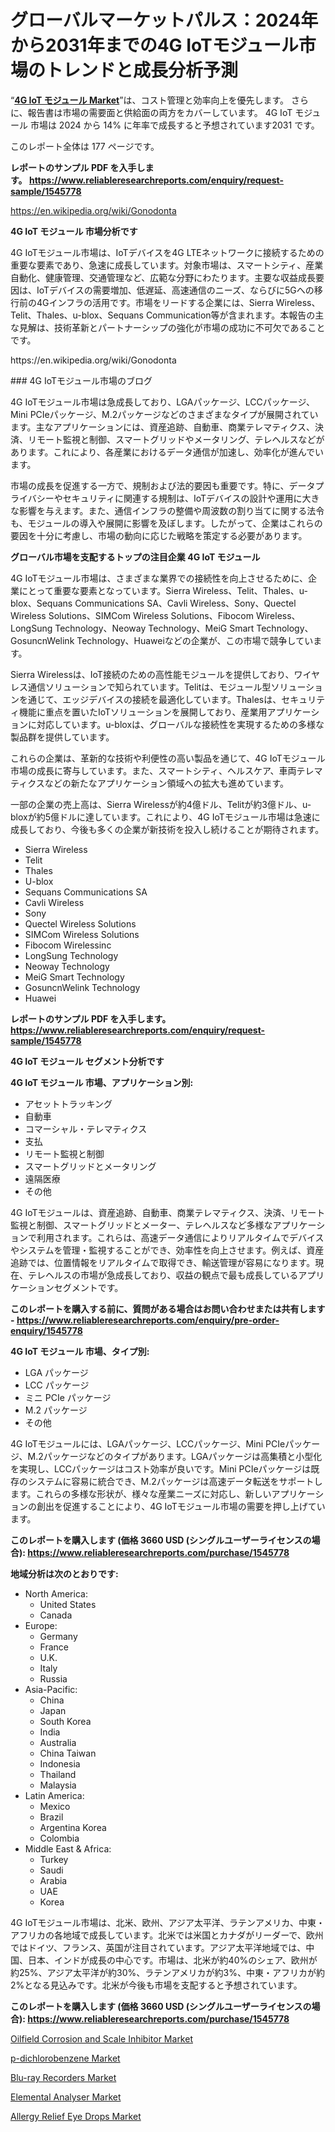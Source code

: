 <p><h1>グローバルマーケットパルス：2024年から2031年までの4G IoTモジュール市場のトレンドと成長分析予測</h1></p><p>&ldquo;<strong><a href="https://www.reliableresearchreports.com/global-4g-iot-modules-market-r1545778">4G IoT モジュール Market</a></strong>&rdquo;は、コスト管理と効率向上を優先します。 さらに、報告書は市場の需要面と供給面の両方をカバーしています。 4G IoT モジュール 市場は 2024 から 14% に年率で成長すると予想されています2031 です。</p>
<p>このレポート全体は 177 ページです。</p>
<p><strong>レポートのサンプル PDF を入手します。&nbsp;<a href="https://www.reliableresearchreports.com/enquiry/request-sample/1545778">https://www.reliableresearchreports.com/enquiry/request-sample/1545778</a></strong></p>
<p><a href="https://en.wikipedia.org/wiki/Gonodonta">https://en.wikipedia.org/wiki/Gonodonta</a></p>
<p><strong>4G IoT モジュール 市場分析です</strong></p>
<p><p>4G IoTモジュール市場は、IoTデバイスを4G LTEネットワークに接続するための重要な要素であり、急速に成長しています。対象市場は、スマートシティ、産業自動化、健康管理、交通管理など、広範な分野にわたります。主要な収益成長要因は、IoTデバイスの需要増加、低遅延、高速通信のニーズ、ならびに5Gへの移行前の4Gインフラの活用です。市場をリードする企業には、Sierra Wireless、Telit、Thales、u-blox、Sequans Communication等が含まれます。本報告の主な見解は、技術革新とパートナーシップの強化が市場の成功に不可欠であることです。</p></p>
<p>https://en.wikipedia.org/wiki/Gonodonta</p>
<p><p>### 4G IoTモジュール市場のブログ</p><p>4G IoTモジュール市場は急成長しており、LGAパッケージ、LCCパッケージ、Mini PCIeパッケージ、M.2パッケージなどのさまざまなタイプが展開されています。主なアプリケーションには、資産追跡、自動車、商業テレマティクス、決済、リモート監視と制御、スマートグリッドやメータリング、テレヘルスなどがあります。これにより、各産業におけるデータ通信が加速し、効率化が進んでいます。</p><p>市場の成長を促進する一方で、規制および法的要因も重要です。特に、データプライバシーやセキュリティに関連する規制は、IoTデバイスの設計や運用に大きな影響を与えます。また、通信インフラの整備や周波数の割り当てに関する法令も、モジュールの導入や展開に影響を及ぼします。したがって、企業はこれらの要因を十分に考慮し、市場の動向に応じた戦略を策定する必要があります。</p></p>
<p><strong>グローバル市場を支配するトップの注目企業 4G IoT モジュール</strong></p>
<p><p>4G IoTモジュール市場は、さまざまな業界での接続性を向上させるために、企業にとって重要な要素となっています。Sierra Wireless、Telit、Thales、u-blox、Sequans Communications SA、Cavli Wireless、Sony、Quectel Wireless Solutions、SIMCom Wireless Solutions、Fibocom Wireless、LongSung Technology、Neoway Technology、MeiG Smart Technology、GosuncnWelink Technology、Huaweiなどの企業が、この市場で競争しています。</p><p>Sierra Wirelessは、IoT接続のための高性能モジュールを提供しており、ワイヤレス通信ソリューションで知られています。Telitは、モジュール型ソリューションを通じて、エッジデバイスの接続を最適化しています。Thalesは、セキュリティ機能に重点を置いたIoTソリューションを展開しており、産業用アプリケーションに対応しています。u-bloxは、グローバルな接続性を実現するための多様な製品群を提供しています。</p><p>これらの企業は、革新的な技術や利便性の高い製品を通じて、4G IoTモジュール市場の成長に寄与しています。また、スマートシティ、ヘルスケア、車両テレマティクスなどの新たなアプリケーション領域への拡大も進めています。</p><p>一部の企業の売上高は、Sierra Wirelessが約4億ドル、Telitが約3億ドル、u-bloxが約5億ドルに達しています。これにより、4G IoTモジュール市場は急速に成長しており、今後も多くの企業が新技術を投入し続けることが期待されます。</p></p>
<p><ul><li>Sierra Wireless</li><li>Telit</li><li>Thales</li><li>U-blox</li><li>Sequans Communications SA</li><li>Cavli Wireless</li><li>Sony</li><li>Quectel Wireless Solutions</li><li>SIMCom Wireless Solutions</li><li>Fibocom Wirelessinc</li><li>LongSung Technology</li><li>Neoway Technology</li><li>MeiG Smart Technology</li><li>GosuncnWelink Technology</li><li>Huawei</li></ul></p>
<p><strong>レポートのサンプル PDF を入手します。 <a href="https://www.reliableresearchreports.com/enquiry/request-sample/1545778">https://www.reliableresearchreports.com/enquiry/request-sample/1545778</a></strong></p>
<p><strong>4G IoT モジュール セグメント分析です</strong></p>
<p><strong>4G IoT モジュール 市場、アプリケーション別:</strong></p>
<p><ul><li>アセットトラッキング</li><li>自動車</li><li>コマーシャル・テレマティクス</li><li>支払</li><li>リモート監視と制御</li><li>スマートグリッドとメータリング</li><li>遠隔医療</li><li>その他</li></ul></p>
<p><p>4G IoTモジュールは、資産追跡、自動車、商業テレマティクス、決済、リモート監視と制御、スマートグリッドとメーター、テレヘルスなど多様なアプリケーションで利用されます。これらは、高速データ通信によりリアルタイムでデバイスやシステムを管理・監視することができ、効率性を向上させます。例えば、資産追跡では、位置情報をリアルタイムで取得でき、輸送管理が容易になります。現在、テレヘルスの市場が急成長しており、収益の観点で最も成長しているアプリケーションセグメントです。</p></p>
<p><strong>このレポートを購入する前に、質問がある場合はお問い合わせまたは共有します - <a href="https://www.reliableresearchreports.com/enquiry/pre-order-enquiry/1545778">https://www.reliableresearchreports.com/enquiry/pre-order-enquiry/1545778</a></strong></p>
<p><strong>4G IoT モジュール 市場、タイプ別:</strong></p>
<p><ul><li>LGA パッケージ</li><li>LCC パッケージ</li><li>ミニ PCIe パッケージ</li><li>M.2 パッケージ</li><li>その他</li></ul></p>
<p><p>4G IoTモジュールには、LGAパッケージ、LCCパッケージ、Mini PCIeパッケージ、M.2パッケージなどのタイプがあります。LGAパッケージは高集積と小型化を実現し、LCCパッケージはコスト効率が良いです。Mini PCIeパッケージは既存のシステムに容易に統合でき、M.2パッケージは高速データ転送をサポートします。これらの多様な形状が、様々な産業ニーズに対応し、新しいアプリケーションの創出を促進することにより、4G IoTモジュール市場の需要を押し上げています。</p></p>
<p><strong>このレポートを購入します (価格 3660 USD (シングルユーザーライセンスの場合): <a href="https://www.reliableresearchreports.com/purchase/1545778">https://www.reliableresearchreports.com/purchase/1545778</a></strong></p>
<p><strong>地域分析は次のとおりです:</strong></p>
<p><ul>
    <li>
        North America:
        <ul>
            <li>United States</li>
            <li>Canada</li>
        </ul>
    </li>
    <li>
        Europe:
        <ul>
            <li>Germany</li>
            <li>France</li>
            <li>U.K.</li>
            <li>Italy</li>
            <li>Russia</li>
        </ul>
    </li>
    <li>
        Asia-Pacific:
        <ul>
            <li>China</li>
            <li>Japan</li>
            <li>South Korea</li>
            <li>India</li>
            <li>Australia</li>
            <li>China Taiwan</li>
            <li>Indonesia</li>
            <li>Thailand</li>
            <li>Malaysia</li>
        </ul>
    </li>
    <li>
        Latin America:
        <ul>
            <li>Mexico</li>
            <li>Brazil</li>
            <li>Argentina Korea</li>
            <li>Colombia</li>
        </ul>
    </li>
    <li>
        Middle East & Africa:
        <ul>
            <li>Turkey</li>
            <li>Saudi</li>
            <li>Arabia</li>
            <li>UAE</li>
            <li>Korea</li>
        </ul>
    </li>
    </ul></p>
<p><p>4G IoTモジュール市場は、北米、欧州、アジア太平洋、ラテンアメリカ、中東・アフリカの各地域で成長しています。北米では米国とカナダがリーダーで、欧州ではドイツ、フランス、英国が注目されています。アジア太平洋地域では、中国、日本、インドが成長の中心です。市場は、北米が約40%のシェア、欧州が約25%、アジア太平洋が約30%、ラテンアメリカが約3%、中東・アフリカが約2%となる見込みです。北米が今後も市場を支配すると予想されています。</p></p>
<p><strong>このレポートを購入します (価格 3660 USD (シングルユーザーライセンスの場合): <a href="https://www.reliableresearchreports.com/purchase/1545778">https://www.reliableresearchreports.com/purchase/1545778</a></strong></p>
<p><p><a href="https://issuu.com/reportprime-2/docs/oilfield-corrosion-and-scale-inhibi_1919123b408f30">Oilfield Corrosion and Scale Inhibitor Market</a></p><p><a href="https://issuu.com/reportprime-2/docs/p-dichlorobenzene-market-size-2030._da7620d087e285">p-dichlorobenzene Market</a></p><p><a href="https://github.com/petbigbeepjn/Market-Research-Report-List-1/blob/main/blu-ray-recorders-market.md">Blu-ray Recorders Market</a></p><p><a href="https://github.com/arionmp/Market-Research-Report-List-5/blob/main/elemental-analyser-market.md">Elemental Analyser Market</a></p><p><a href="https://www.linkedin.com/pulse/role-allergy-relief-eye-drops-market-applications-hospital-vwhhe?trackingId=40r8EBl9TBiECK%2BCHmLiCg%3D%3D">Allergy Relief Eye Drops Market</a></p></p>